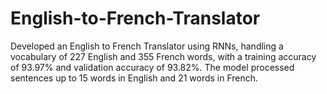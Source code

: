 # English-to-French-Translator
Developed an English to French Translator using RNNs, handling a vocabulary of 227 English and 355 French words, with a training accuracy of 93.97% and validation accuracy of 93.82%. The model processed sentences up to 15 words in English and 21 words in French.
